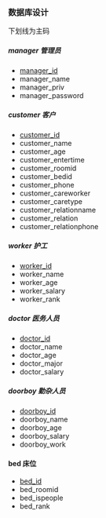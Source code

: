 ### 数据库设计

下划线为主码

##### manager 管理员

* <u>manager_id</u>
* manager_name
* manager_priv
* manager_password



##### customer 客户

* <u>customer_id</u>
* customer_name
* customer_age
* customer_entertime
* customer_roomid
* customer_bedid
* customer_phone
* customer_careworker
* customer_caretype
* customer_relationname
* customer_relation
* customer_relationphone



##### worker 护工

* <u>worker_id</u>
* worker_name
* worker_age
* worker_salary
* worker_rank



##### doctor 医务人员

* <u>doctor_id</u>
* doctor_name
* doctor_age
* doctor_major
* doctor_salary



##### doorboy 勤杂人员

* <u>doorboy_id</u>
* doorboy_name
* doorboy_age
* doorboy_salary
* doorboy_work



#### bed 床位

* <u>bed_id</u>
* bed_roomid
* bed_ispeople
* bed_rank

